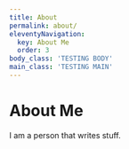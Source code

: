 ```yaml
---
title: About
permalink: about/
eleventyNavigation:
  key: About Me
  order: 3
body_class: 'TESTING BODY'
main_class: 'TESTING MAIN'
---
```


# About Me

I am a person that writes stuff.
